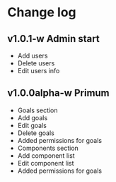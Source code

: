 # Change log

## v1.0.1-w Admin start

- Add users
- Delete users
- Edit users info

## v1.0.0alpha-w Primum

- Goals section
- Add goals
- Edit goals
- Delete goals
- Added permissions for goals
- Components section
- Add component list
- Edit component list
- Added permissions for goals
